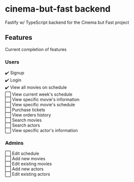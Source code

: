 # cinema-but-fast backend

Fastify w/ TypeScript backend for the Cinema but Fast project

## Features

Current completion of features

### Users

✔️ Signup  
✔️ Login  
✔️ View all movies on schedule  
⬜ View current week's schedule  
⬜ View specific movie's information  
⬜ View specific movie's schedule  
⬜ Purchase tickets  
⬜ View orders history  
⬜ Search movies  
⬜ Search actors  
⬜ View specific actor's information  

### Admins

⬜ Edit schedule  
⬜ Add new movies  
⬜ Edit existing movies  
⬜ Add new actors  
⬜ Edit existing actors  
